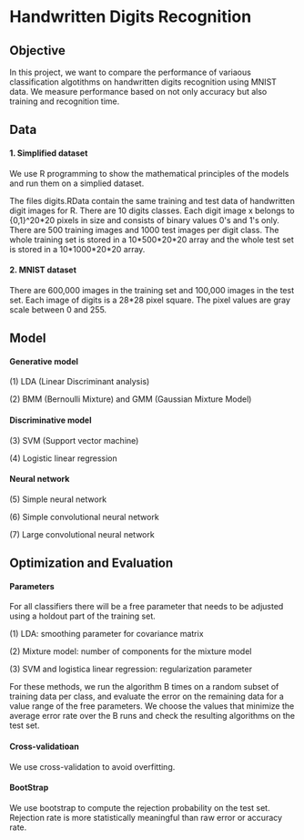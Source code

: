 # **Handwritten Digits Recognition**
## **Objective**

In this project, we want to compare the performance of variaous classification algotithms on handwritten digits recognition using MNIST data. We measure performance based on not only accuracy but also training and recognition time. 


## **Data**
#### 1. Simplified dataset
We use R programming to show the mathematical principles of the models and run them on a simplied dataset.

The files digits.RData contain the same training and test data of handwritten digit images for R. There are 10 digits classes. Each digit image x belongs to {0,1}^20\*20 pixels in size and consists of binary values 0's and 1's only. There are 500 training images and 1000 test images per digit class. The whole training set is stored in a 10\*500\*20\*20 array and the whole test set is stored in a 10\*1000\*20\*20 array.

#### 2. MNIST dataset
There are 600,000 images in the training set and 100,000 images in the test set. Each image of digits is a 28*28 pixel square. The pixel values are gray scale between 0 and 255.   


## **Model**
#### Generative model 

(1) LDA (Linear Discriminant analysis) 

(2) BMM (Bernoulli Mixture) and GMM (Gaussian Mixture Model) 

#### Discriminative model

(3) SVM (Support vector machine)

(4) Logistic linear regression

#### Neural network

(5) Simple neural network 
 
(6) Simple convolutional neural network 

(7) Large convolutional neural network


## **Optimization and Evaluation**
#### Parameters
For all classifiers there will be a free parameter that needs to be adjusted using a holdout part of the training set. 

(1) LDA: smoothing parameter for covariance matrix 

(2) Mixture model: number of components for the mixture model 

(3) SVM and logistica linear regression: regularization parameter 

For these methods, we run the algorithm B times on a random subset of training data per class, and evaluate the error on the remaining data for a value range of the free parameters. We choose the values that minimize the average error rate over the B runs and check the resulting algorithms on the test set.

#### Cross-validatioan

We use cross-validation to avoid overfitting. 

#### BootStrap

We use bootstrap to compute the rejection probability on the test set. Rejection rate is more statistically meaningful than raw error or accuracy rate. 

